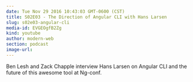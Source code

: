 ```yaml
---
date: Tue Nov 29 2016 10:43:03 GMT-0600 (CST)
title: S02E03 - The Direction of Angular CLI with Hans Larsen
slug: s02e03-angular-cli
media-id: EVGEOgfB2Zg
kind: youtube
author: modern-web
section: podcast
image-url:
---
```

Ben Lesh and Zack Chapple interview Hans Larsen on Angular CLI and the future of this awesome tool at Ng-conf.
